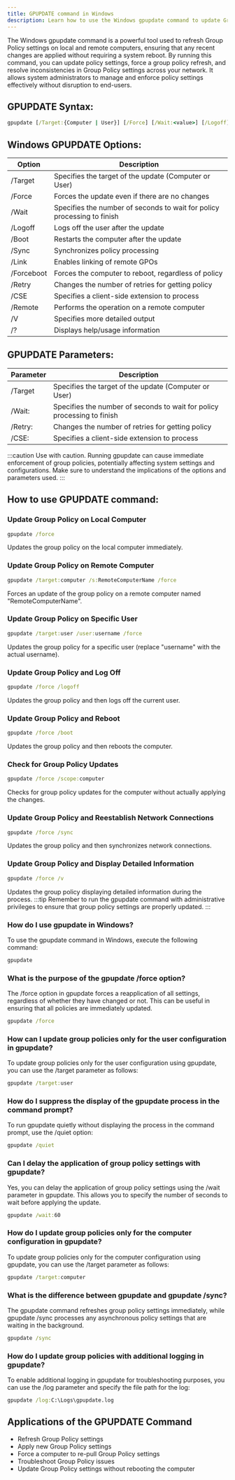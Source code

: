 ```yaml
---
title: GPUPDATE command in Windows
description: Learn how to use the Windows gpupdate command to update Group Policy settings on your system efficiently.
---
```


The Windows gpupdate command is a powerful tool used to refresh Group Policy settings on local and remote computers, ensuring that any recent changes are applied without requiring a system reboot. By running this command, you can update policy settings, force a group policy refresh, and resolve inconsistencies in Group Policy settings across your network. It allows system administrators to manage and enforce policy settings effectively without disruption to end-users.

## GPUPDATE Syntax:
```cmd
gpupdate [/Target:{Computer | User}] [/Force] [/Wait:<value>] [/Logoff] [/Boot] [/Sync] [/Link] [/Forceboot] [/Retry:<value>] [/CSE:<value>] [/Remote] [/V] [/?]
```
## Windows GPUPDATE Options:
| Option    | Description                                          |
|-----------|------------------------------------------------------|
| /Target   | Specifies the target of the update (Computer or User)|
| /Force    | Forces the update even if there are no changes       |
| /Wait     | Specifies the number of seconds to wait for policy processing to finish                   |
| /Logoff   | Logs off the user after the update                   |
| /Boot     | Restarts the computer after the update               |
| /Sync     | Synchronizes policy processing                       |
| /Link     | Enables linking of remote GPOs                        |
| /Forceboot| Forces the computer to reboot, regardless of policy  |
| /Retry    | Changes the number of retries for getting policy    |
| /CSE      | Specifies a client-side extension to process        |
| /Remote   | Performs the operation on a remote computer          |
| /V        | Specifies more detailed output                      |
| /?        | Displays help/usage information                       |

## GPUPDATE Parameters:
| Parameter | Description                    |
|-----------|--------------------------------|
| /Target   | Specifies the target of the update (Computer or User)|
| /Wait:<value> | Specifies the number of seconds to wait for policy processing to finish       |
| /Retry:<value> | Changes the number of retries for getting policy                        |
| /CSE:<value> | Specifies a client-side extension to process                                |

:::caution
Use with caution. Running gpupdate can cause immediate enforcement of group policies, potentially affecting system settings and configurations. Make sure to understand the implications of the options and parameters used.
:::
## How to use GPUPDATE command:

### Update Group Policy on Local Computer
```cmd
gpupdate /force
```
Updates the group policy on the local computer immediately.

### Update Group Policy on Remote Computer
```cmd
gpupdate /target:computer /s:RemoteComputerName /force
```
Forces an update of the group policy on a remote computer named "RemoteComputerName".

### Update Group Policy on Specific User
```cmd
gpupdate /target:user /user:username /force
```
Updates the group policy for a specific user (replace "username" with the actual username).

### Update Group Policy and Log Off
```cmd
gpupdate /force /logoff
```
Updates the group policy and then logs off the current user.

### Update Group Policy and Reboot
```cmd
gpupdate /force /boot
```
Updates the group policy and then reboots the computer.

### Check for Group Policy Updates
```cmd
gpupdate /force /scope:computer
```
Checks for group policy updates for the computer without actually applying the changes.

### Update Group Policy and Reestablish Network Connections
```cmd
gpupdate /force /sync
```
Updates the group policy and then synchronizes network connections.

### Update Group Policy and Display Detailed Information
```cmd
gpupdate /force /v
```
Updates the group policy displaying detailed information during the process.
:::tip
Remember to run the gpupdate command with administrative privileges to ensure that group policy settings are properly updated.
:::

### How do I use gpupdate in Windows?
To use the gpupdate command in Windows, execute the following command:
```cmd
gpupdate
```

### What is the purpose of the gpupdate /force option?
The /force option in gpupdate forces a reapplication of all settings, regardless of whether they have changed or not. This can be useful in ensuring that all policies are immediately updated.
```cmd
gpupdate /force
```

### How can I update group policies only for the user configuration in gpupdate?
To update group policies only for the user configuration using gpupdate, you can use the /target parameter as follows:
```cmd
gpupdate /target:user
```

### How do I suppress the display of the gpupdate process in the command prompt?
To run gpupdate quietly without displaying the process in the command prompt, use the /quiet option:
```cmd
gpupdate /quiet
```

### Can I delay the application of group policy settings with gpupdate?
Yes, you can delay the application of group policy settings using the /wait parameter in gpupdate. This allows you to specify the number of seconds to wait before applying the update.
```cmd
gpupdate /wait:60
```

### How do I update group policies only for the computer configuration in gpupdate?
To update group policies only for the computer configuration using gpupdate, you can use the /target parameter as follows:
```cmd
gpupdate /target:computer
```

### What is the difference between gpupdate and gpupdate /sync?
The gpupdate command refreshes group policy settings immediately, while gpupdate /sync processes any asynchronous policy settings that are waiting in the background.
```cmd
gpupdate /sync
```

### How do I update group policies with additional logging in gpupdate?
To enable additional logging in gpupdate for troubleshooting purposes, you can use the /log parameter and specify the file path for the log:
```cmd
gpupdate /log:C:\Logs\gpupdate.log
```

## Applications of the GPUPDATE Command

- Refresh Group Policy settings
- Apply new Group Policy settings
- Force a computer to re-pull Group Policy settings
- Troubleshoot Group Policy issues
- Update Group Policy settings without rebooting the computer